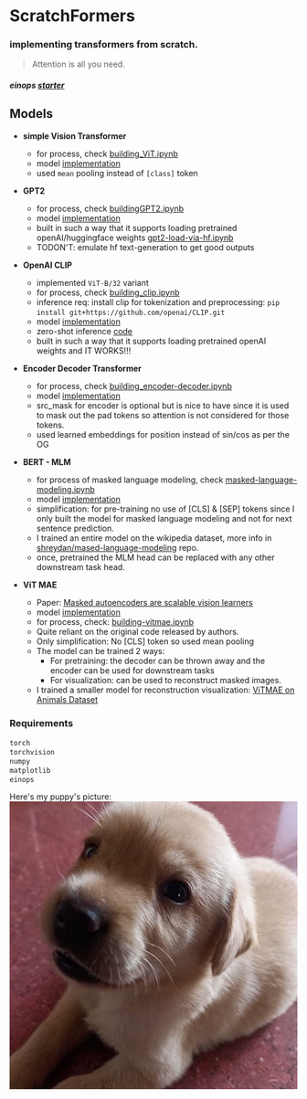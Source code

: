 # ScratchFormers
### implementing transformers from scratch.

> Attention is all you need.


##### einops [starter](einops.ipynb)

## Models

- **simple Vision Transformer**
  - for process, check [building_ViT.ipynb](./ViT/building_ViT.ipynb)
  - model [implementation](./ViT/vit.py)
  - used `mean` pooling instead of `[class]` token


- **GPT2**
  - for process, check [buildingGPT2.ipynb](./GPT2/buildingGPT2.ipynb)
  - model [implementation](./GPT2/gpt2.py)
  - built in such a way that it supports loading pretrained openAI/huggingface weights [gpt2-load-via-hf.ipynb](./GPT2/gpt2-load-via-hf.ipynb)
  - TODON'T: emulate hf text-generation to get good outputs


- **OpenAI CLIP**
  - implemented `ViT-B/32` variant
  - for process, check [building_clip.ipynb](./OpenAI-CLIP/building_clip.ipynb)
  - inference req: install clip for tokenization and preprocessing: `pip install git+https://github.com/openai/CLIP.git`
  - model [implementation](./OpenAI-CLIP/model.py)
  - zero-shot inference [code](./OpenAI-CLIP/zeroshot.py)
  - built in such a way that it supports loading pretrained openAI weights and IT WORKS!!!


- **Encoder Decoder Transformer**
  - for process, check [building_encoder-decoder.ipynb](./encoder-decoder/building_encoder-decoder.ipynb)
  - model [implementation](./encoder-decoder/model.py)
  - src_mask for encoder is optional but is nice to have since it is used to mask out the pad tokens so attention is not considered for those tokens.
  - used learned embeddings for position instead of sin/cos as per the OG


- **BERT - MLM**
  - for process of masked language modeling, check [masked-language-modeling.ipynb](./BERT-MLM/masked-language-modeling.ipynb)
  - model [implementation](./BERT-MLM/model.py)
  - simplification: for pre-training no use of [CLS] & [SEP] tokens since I only built the model for masked language modeling and not for next sentence prediction. 
  - I trained an entire model on the wikipedia dataset, more info in [shreydan/mased-language-modeling](https://github.com/shreydan/masked-language-modeling) repo.
  - once, pretrained the MLM head can be replaced with any other downstream task head.

- **ViT MAE**
  - Paper: [Masked autoencoders are scalable vision learners](https://arxiv.org/abs/2111.06377)  
  - model [implementation](./vitmae/model.py)
  - for process, check: [building-vitmae.ipynb](./vitmae/building-vitmae.ipynb)
  - Quite reliant on the original code released by authors.
  - Only simplification: No [CLS] token so used mean pooling
  - The model can be trained 2 ways:
    - For pretraining: the decoder can be thrown away and the encoder can be used for downstream tasks
    - For visualization: can be used to reconstruct masked images.
  - I trained a smaller model for reconstruction visualization: [ViTMAE on Animals Dataset](./vitmae/animals-vitmae.ipynb)


### Requirements
```
torch
torchvision
numpy
matplotlib
einops
```

Here's my puppy's picture:
![sumo](sumo.jpg)